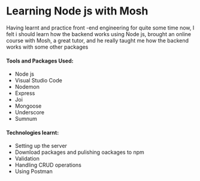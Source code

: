 # Learning Node js with Mosh
Having learnt and practice front -end engineering for quite some time now, I felt i should learn how the backend works using Node js, brought an online course with Mosh, a great tutor, and he really taught me how the backend works with some other packages 

#### Tools and Packages Used:
- Node js
- Visual Studio Code 
- Nodemon
- Express
- Joi
- Mongoose
- Underscore
- Sumnum

#### Technologies learnt:
- Setting up the server
- Download packages and pulishing oackages to npm
- Validation
- Handling CRUD operations
- Using Postman 